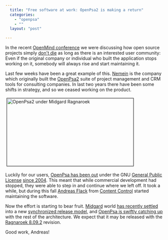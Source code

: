 ```yaml
---
  title: "Free software at work: OpenPsa2 is making a return"
  categories: 
    - "openpsa"
    - ""
  layout: "post"

---
```

<p>
In the recent <a href="http://www.mindtrek.org/openmind/">OpenMind conference</a> we were discussing how open source projects simply <a href="http://www.linuxforums.org/misc/open_source_will_never_die.html">don't die</a> as long as there is an interested user community: Even if the original company or individual who built the application stops working on it, somebody will always rise and start maintaining it.
</p><p>
Last few weeks have been a great example of this. <a href="http://nemein.com/en/">Nemein</a> is the company which originally built the <a href="http://www.openpsa.org/version2">OpenPsa2</a> suite of project management and CRM tools for consulting companies. In last two years there have been some shifts in strategy, and so we ceased working on the product.
</p><p>
<a href="http://bergie.iki.fi/midcom-serveattachmentguid-d1ed23569ac511ddb9fb4bc603430e8f0e8f/openpsa2-ragnaroek-20081015.png"><img src="http://bergie.iki.fi/midcom-serveattachmentguid-d34177ac9ac511ddb9fb4bc603430e8f0e8f/openpsa2-ragnaroek-20081015-tm.jpg" height="214" width="400" border="1" hspace="4" vspace="4" alt="OpenPsa2 under Midgard Ragnaroek" title="OpenPsa2 under Midgard Ragnaroek" /></a>
</p><p>
Luckily for our users, <a href="http://freshmeat.net/projects/openpsa">OpenPsa has been out</a> under the GNU <a href="http://www.gnu.org/licenses/gpl.html">General Public License</a> <a href="http://bergie.iki.fi/blog/2004-04-29-001/">since 2004</a>. This meant that while commercial development had stopped, they were able to step in and continue where we left off. It took a while, but during this fall <a href="http://www.midgard-project.org/community/whoswho/group/a5767170112c11dca0ce71a6e774ad7bad7b/flack/">Andreas Flack</a> from <a href="http://www.contentcontrol-berlin.de/">Content Control</a> started maintaining the software.
</p><p>
Now the effort is starting to bear fruit. <a href="http://www.midgard-project.org/">Midgard</a> world <a href="http://www.midgard-project.org/midgard/8.09/">has recently settled</a> into a new <a href="http://bergie.iki.fi/blog/midgard_and_synchronized_releases/">synchronized release model</a>, and <a href="http://www.midgard-project.org/discussion/developer-forum/openpsa_and_releases/">OpenPsa is swiftly catching up</a> with the rest of the architecture. We expect that it may be released with the <a href="http://trac.midgard-project.org/milestone/8.09.2%20Ragnaroek">Ragnaroek 8.09.2</a> revision.
</p><p>
Good work, Andreas!
</p>